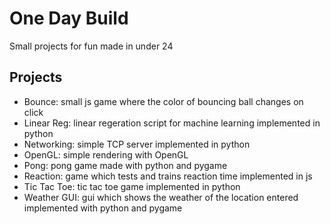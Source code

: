 # One Day Build
Small projects for fun made in under 24 

## Projects
- Bounce: small js game where the color of bouncing ball changes on click 
- Linear Reg: linear regeration script for machine learning implemented in python
- Networking: simple TCP server implemented in python 
- OpenGL: simple rendering with OpenGL
- Pong: pong game made with python and pygame
- Reaction: game which tests and trains reaction time implemented in js
- Tic Tac Toe: tic tac toe game implemented in python
- Weather GUI: gui which shows the weather of the location entered implemented with python and pygame 
